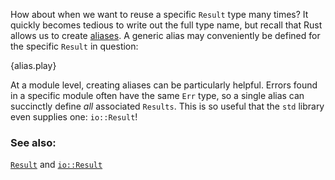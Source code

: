 How about when we want to reuse a specific `Result` type many times? 
It quickly becomes tedious to write out the full type name, but recall that Rust allows 
us to create [aliases][alias]. A generic alias may conveniently be defined for the 
specific `Result` in question:

{alias.play}

At a module level, creating aliases can be particularly helpful. Errors 
found in a specific module often have the same `Err` type, so a single alias can succinctly 
define *all* associated `Results`. This is so useful that the `std` library even supplies one: `io::Result`!

### See also:

[`Result`][result] and [`io::Result`][io_result]

[alias]: /cast/alias.html
[result]: http://doc.rust-lang.org/std/result/enum.Result.html
[io_result]: http://doc.rust-lang.org/std/io/type.Result.html
